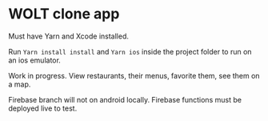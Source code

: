 # WOLT clone app

Must have Yarn and Xcode installed.

Run `Yarn install install` and `Yarn ios` inside the project folder to run on an ios emulator. 

Work in progress. View restaurants, their menus, favorite them, see them on a map.

Firebase branch will not on android locally. Firebase functions must be deployed live to test. 


 
